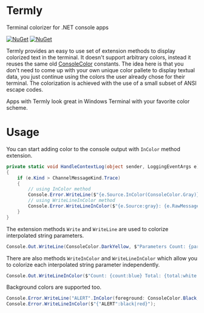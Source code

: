 # Termly
Terminal colorizer for .NET console apps

[![NuGet](https://img.shields.io/nuget/dt/Termly.svg)](https://www.nuget.org/packages/Termly)
[![NuGet](https://img.shields.io/nuget/v/Termly.svg)](https://www.nuget.org/packages/Termly)

Termly provides an easy to use set of extension methods to display colorized text in the terminal. It doesn't support arbitrary colors, instead it reuses the same old [ConsoleColor](https://docs.microsoft.com/en-us/dotnet/api/system.consolecolor) constants. The idea here is that you don't need to come up with your own unique color pallete to display textual data, you just continue using the colors the user already chose for their terminal. The colorization is achieved with the use of a small subset of ANSI escape codes.

Apps with Termly look great in Windows Terminal with your favorite color scheme.

# Usage

You can start adding color to the console output with `InColor` method extension.

```csharp
private static void HandleContextLog(object sender, LoggingEventArgs e)
{
    if (e.Kind > ChannelMessageKind.Trace)
    {
        // using InColor method
        Console.Error.WriteLine($"{e.Source.InColor(ConsoleColor.Gray)}: {e.RawMessage.InColor(ConsoleColor.DarkBlue)}");
        // using WriteLineInColor method
        Console.Error.WriteLineInColor($"{e.Source:gray}: {e.RawMessage:darkBlue}");
    }
}
```

The extension methods `Write` and `WriteLine` are used to colorize interpolated string parameters.

```csharp
Console.Out.WriteLine(ConsoleColor.DarkYellow, $"Parameters Count: {parameters.Statistics.ParametersCount}");
```

There are also methods `WriteInColor` and `WriteLineInColor` which allow you to colorize each interpolated string parameter independently.

```csharp
Console.Out.WriteLineInColor($"Count: {count:blue} Total: {total:white|green}");
```

Background colors are supported too.

```csharp
Console.Error.WriteLine("ALERT".InColor(foreground: ConsoleColor.Black, background: ConsoleColor.Red));
Console.Error.WriteLineInColor($"{"ALERT":black|red}");
```
